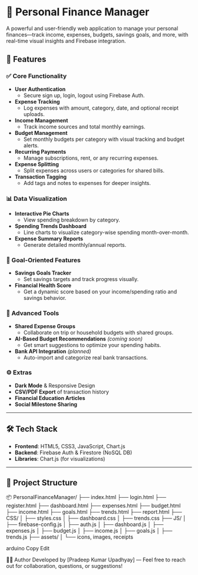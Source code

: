 # 💸 Personal Finance Manager

A powerful and user-friendly web application to manage your personal finances—track income, expenses, budgets, savings goals, and more, with real-time visual insights and Firebase integration.

## 🚀 Features

### ✅ Core Functionality
- **User Authentication**
  - Secure sign up, login, logout using Firebase Auth.
- **Expense Tracking**
  - Log expenses with amount, category, date, and optional receipt uploads.
- **Income Management**
  - Track income sources and total monthly earnings.
- **Budget Management**
  - Set monthly budgets per category with visual tracking and budget alerts.
- **Recurring Payments**
  - Manage subscriptions, rent, or any recurring expenses.
- **Expense Splitting**
  - Split expenses across users or categories for shared bills.
- **Transaction Tagging**
  - Add tags and notes to expenses for deeper insights.

### 📊 Data Visualization
- **Interactive Pie Charts**
  - View spending breakdown by category.
- **Spending Trends Dashboard**
  - Line charts to visualize category-wise spending month-over-month.
- **Expense Summary Reports**
  - Generate detailed monthly/annual reports.

### 🎯 Goal-Oriented Features
- **Savings Goals Tracker**
  - Set savings targets and track progress visually.
- **Financial Health Score**
  - Get a dynamic score based on your income/spending ratio and savings behavior.

### 🤝 Advanced Tools
- **Shared Expense Groups**
  - Collaborate on trip or household budgets with shared groups.
- **AI-Based Budget Recommendations** *(coming soon)*
  - Get smart suggestions to optimize your spending habits.
- **Bank API Integration** *(planned)*
  - Auto-import and categorize real bank transactions.

### ⚙️ Extras
- **Dark Mode** & Responsive Design
- **CSV/PDF Export** of transaction history
- **Financial Education Articles**
- **Social Milestone Sharing**

---

## 🛠 Tech Stack

- **Frontend**: HTML5, CSS3, JavaScript, Chart.js
- **Backend**: Firebase Auth & Firestore (NoSQL DB)
- **Libraries**: Chart.js (for visualizations)

---

## 📁 Project Structure

📦 PersonalFinanceManager/
├── index.html
├── login.html
├── register.html
├── dashboard.html
├── expenses.html
├── budget.html
├── income.html
├── goals.html
├── trends.html
├── report.html
├── CSS/
│ ├── styles.css
│ ├── dashboard.css
│ ├── trends.css
├── JS/
│ ├── firebase-config.js
│ ├── auth.js
│ ├── dashboard.js
│ ├── expenses.js
│ ├── budget.js
│ ├── income.js
│ ├── goals.js
│ ├── trends.js
├── assets/
│ └── icons, images, receipts

arduino
Copy
Edit

👨‍💻 Author
Developed by [Pradeep Kumar Upadhyay] — Feel free to reach out for collaboration, questions, or suggestions!